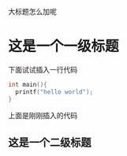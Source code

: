 大标题怎么加呢

# 这是一个一级标题

下面试试插入一行代码

```c
int main(){
  printf("hello world");
}
```

上面是刚刚插入的代码



## 这是一个二级标题	

​	